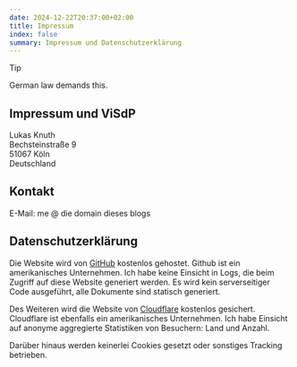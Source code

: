 ```yaml
---
date: 2024-12-22T20:37:00+02:00
title: Impressum
index: false
summary: Impressum und Datenschutzerklärung
---
```


> [!tip]
> German law demands this.

## Impressum und ViSdP

Lukas Knuth<br>
Bechsteinstraße 9<br>
51067 Köln<br>
Deutschland

## Kontakt

E-Mail: me @ die domain dieses blogs

## Datenschutzerklärung

Die Website wird von [GitHub](https://pages.github.com/) kostenlos gehostet.
Github ist ein amerikanisches Unternehmen.
Ich habe keine Einsicht in Logs, die beim Zugriff auf diese Website generiert werden.
Es wird kein serverseitiger Code ausgeführt, alle Dokumente sind statisch generiert.

Des Weiteren wird die Website von [Cloudflare](https://cloudflare.com) kostenlos gesichert.
Cloudflare ist ebenfalls ein amerikanisches Unternehmen.
Ich habe Einsicht auf anonyme aggregierte Statistiken von Besuchern: Land und Anzahl.

Darüber hinaus werden keinerlei Cookies gesetzt oder sonstiges Tracking betrieben.

